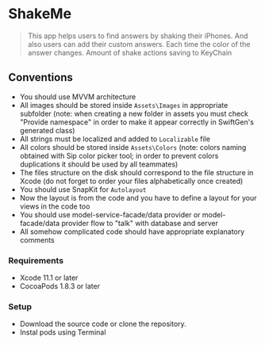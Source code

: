 # ShakeMe

> This app helps users to find answers by shaking their iPhones. 
> And also users can add their custom answers. Each time the color of the answer changes.
> Amount of shake actions saving to KeyChain

## Conventions
- You should use  MVVM architecture
- All images should be stored inside `Assets\Images` in appropriate subfolder (note: when creating a new folder in assets you must check "Provide namespace" in order to make it appear correctly in SwiftGen's generated class)
- All strings must be localized and added to `Localizable` file
- All colors should be stored inside `Assets\Colors` (note: colors naming obtained with Sip color picker tool; in order to prevent colors duplications it should be used by all teammates)
- The files structure on the disk should correspond to the file structure in Xcode (do not forget to order your files alphabetically once created)
- You should use SnapKit for `Autolayout`
- Now the layout is from the code and you have to define a layout for your views in the code too
- You should use model-service-facade/data provider or model-facade/data provider flow to "talk" with database and server
- All somehow complicated code should have appropriate explanatory comments

### Requirements
- Xcode 11.1 or later
- CocoaPods 1.8.3 or later

### Setup
- Download the source code or clone the repository.
- Instal pods using Terminal
